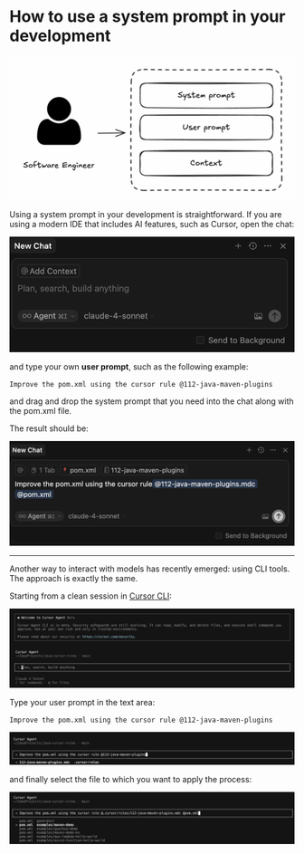 # How to use a system prompt in your development


![](./docs/prompts.png)

Using a system prompt in your development is straightforward. If you are using a modern IDE that includes AI features, such as Cursor, open the chat:

![](./docs/cursor-chat1.png)

and type your own **user prompt**, such as the following example:

```
Improve the pom.xml using the cursor rule @112-java-maven-plugins
```

and drag and drop the system prompt that you need into the chat along with the pom.xml file.

The result should be:

![](./docs/cursor-chat2.png)

---

Another way to interact with models has recently emerged: using CLI tools. The approach is exactly the same.

Starting from a clean session in [Cursor CLI](https://cursor.com/cli):

![](./docs/cursor-cli1.png)

Type your user prompt in the text area:

```
Improve the pom.xml using the cursor rule @112-java-maven-plugins
```

![](./docs/cursor-cli2.png)

and finally select the file to which you want to apply the process:

![](./docs/cursor-cli3.png)
